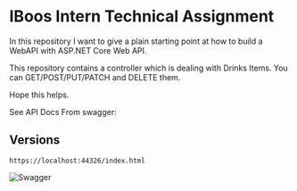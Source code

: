 # IBoos Intern Technical Assignment

In this repository I want to give a plain starting point at how to build a WebAPI with ASP.NET Core Web API.

This repository contains a controller which is dealing with Drinks Items. You can GET/POST/PUT/PATCH and DELETE them.

Hope this helps.

See API Docs From swagger:

## Versions

``` https://localhost:44326/index.html ```

![Swagger](./.github/versions.jpg)
